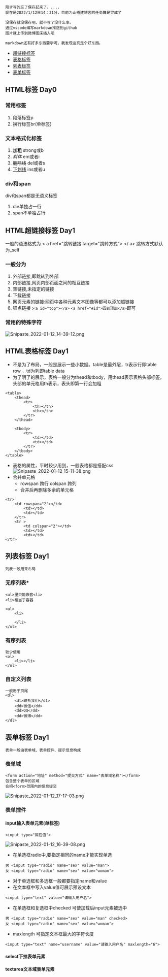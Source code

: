 
```
刚才写的忘了保存起来了，....
现在是2022/1/12日14：31分，目前为止搭建博客的任务算是完成了

没保存就没保存吧，就不写了没什么事。
通过vscode编写markdown推送到github
图片就上传到微博图床插入吧

markdown还有好多东西要学呢，我发现这真是个好东西。
```
<!-- 此为目录 -->
- [超链接标签](#HTML超链接标签)
- [表格标签](#HTML表格标签)
- [列表标签](#列表标签)
- [表单标签](#表单标签)





## <a id="HTML标签">HTML标签 Day0</a>
### 常用标签

1. 段落标签p
2. 换行标签br(单标签)

### 文本格式化标签

1. <b>加粗</b> strong或b
2. <em>斜体</em> em或者i
3. <del>删除线</del> del或者s
4. <ins>下划线</ins> ins或者u

### div和span
div和span都是无语义标签

1. div单独占一行
2. span不单独占行






## <a id="HTML超链接标签">HTML超链接标签 Day1</a>

 一般的语法格式为 &lt; a  href="跳转链接  target="跳转方式"&gt; &lt;/ a&gt; 跳转方式默认为_self 

### 一般分为

 1. 外部链接,即跳转到外部
 2. 内部链接,网页内部页面之间的相互链接
 3. 空链接,未指定的链接
 4. 下载链接
 5. 网页元素的链接:网页中各种元素文本图像等都可以添加超链接
 6. 锚点链接 :`<a id="top"></a>` `<a href="#id">回到顶部</a>`即可

### 常用的特殊字符
![Snipaste_2022-01-12_14-39-12.png](http://tva1.sinaimg.cn/large/006wklZvly1gyavusfetuj30uc0deafo.jpg)

## <a id="HTML表格标签">HTML表格标签 Day1</a>

- 不是为了布局，一般是展示一些小数据。table是最外层，tr表示行即table row ，td为列即table data
- 为了明了的展示，表格一般分为thead和tbody，用thead表示表格头部标签，头部的单元格用th表示，表头即第一行会加粗
```
<table>
    <thead>
        <tr>
            <th></th>
            <th></th>
        </tr>
    </thead>

    <tbody>
        <tr>
            <td></td>
            <td></td>
        </tr>
    </tbody>
</table>
```
- 表格的属性，平时较少用到，一般表格都是搭配css
![Snipaste_2022-01-12_15-11-38.png](http://tva1.sinaimg.cn/large/006wklZvly1gyaxf5amawj30vs097dkg.jpg)
- 合并单元格
  - rowspan 跨行 colspan 跨列
  - 合并后再删除多余的单元格
```
<tr>
    <td rowspan="2"></td>
        <td></td>
        <td></td>
    </tr>
    <tr >
        <td colspan="2"></td>
        <td></td>
        <td></td>
</tr>
```




## <a id="列表标签">列表标签 Day1</a>
```
列表一般用来布局
```

### 无序列表*
```
<ul>里只能嵌套<li>
<li>相当于容器

<ul>
    <li>
        
    </li>
</ul>

```
### 有序列表
```
较少使用
<ol>
    <li></li>
</ol>
```

### 自定义列表
```
一般用于页尾
<dl>
    <dt>联系我们</dt>
    <dd>微信</dd>
    <dd>QQ</dd>
    <dd>微博</dd>
</dl>
```




## <a id="表单标签">表单标签 Day1</a>
```
表单一般由表单域、表单控件、提示信息构成
```
### 表单域
```
<form action="地址" method="提交方式" name="表单域名称"></form>
包含整个表单的区域
会把<form>范围内的信息提交
```
![Snipaste_2022-01-12_17-17-03.png](http://tva1.sinaimg.cn/large/006wklZvly1gyb0cp048oj30u605xq5l.jpg)

### 表单控件

#### input输入表单元素(单标签)
```
<input type="属性值">
```
![Snipaste_2022-01-12_16-39-08.png](http://tva1.sinaimg.cn/large/006wklZvly1gyb0jcq5x1j30wf0grqag.jpg)
  
- 在单选框radio中,要指定相同的name才能实现单选
```
男 <input type="radio" name="sex" value="man">
女 <input type="radio" name="sex" value="woman">
```
- 对于单选框和多选框一般都要指定name和value
- 在文本框中写入value值可展示预设文本
```
<input type="text" value="请输入用户名">
```
- 在单选框和复选框中checked 可使加载后input元素被选中
```
男 <input type="radio" name="sex" value="man" checked>
女 <input type="radio" name="sex" value="woman">
```
- maxlength 可指定文本框最大的字符长度
```
<input type="text" name="username" value="请输入用户名" maxlength="6">

```
#### select下拉表单元素






#### textarea文本域表单元素